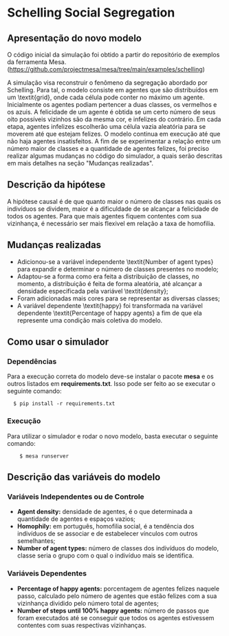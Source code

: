# Schelling Social Segregation

## Apresentação do novo modelo

O código inicial da simulação foi obtido a partir do repositório de exemplos da ferramenta Mesa. (https://github.com/projectmesa/mesa/tree/main/examples/schelling) 

A simulação visa reconstruir o fenômeno da segregação abordado por Schelling. Para tal, o modelo consiste em agentes que são distribuídos em um \textit{grid}, onde cada célula pode conter no máximo um agente. Inicialmente os agentes podiam pertencer a duas classes, os vermelhos e os azuis. A felicidade de um agente é obtida se um certo número de seus oito possíveis vizinhos são da mesma cor, e infelizes do contrário. Em cada etapa, agentes infelizes escolherão uma célula vazia aleatória para se moverem até que estejam felizes. O modelo continua em execução até que não haja agentes insatisfeitos. A fim de se experimentar a relação entre um número maior de classes e a quantidade de agentes felizes, foi preciso realizar algumas mudanças no código do simulador, a quais serão descritas em mais detalhes na seção "Mudanças realizadas".

## Descrição da hipótese

A hipótese causal é de que quanto maior o número de classes nas quais os indivíduos se dividem, maior é a dificuldade de se alcançar a felicidade de todos os agentes. Para que mais agentes fiquem contentes com sua vizinhança, é necessário ser mais flexivel em relação a taxa de homofilia. 

## Mudanças realizadas

- Adicionou-se a variável independente \textit{Number of agent types} para expandir e determinar o número de classes presentes no modelo;
- Adaptou-se a forma como era feita a distribuição de classes, no momento, a distribuição é feita de forma aleatória, até alcançar a densidade especificada pela variável \textit{density};
- Foram adicionadas mais cores para se representar as diversas classes; 
- A variável dependente \textit{happy} foi transformada na variável dependente \textit{Percentage of happy agents} a fim de que ela represente uma condição mais coletiva do modelo.

## Como usar o simulador

### Dependências
 
Para a execução correta do modelo deve-se instalar o pacote **mesa** e os outros listados em **requirements.txt**. Isso pode ser feito ao se executar o seguinte comando:

```
  $ pip install -r requirements.txt

```

### Execução

Para utilizar o simulador e rodar o novo modelo, basta executar o seguinte comando: 

```
    $ mesa runserver
```

## Descrição das variáveis do modelo

### Variáveis Independentes ou de Controle

- **Agent density:** densidade de agentes, é o que determinada a quantidade de agentes e espaços vazios;
- **Homophily:** em português, homofilia social, é a tendência dos indivíduos de se associar e de estabelecer vínculos com outros semelhantes;
- **Number of agent types:** número de classes dos indivíduos do modelo, classe seria o grupo com o qual o indivíduo mais se identifica.


### Variáveis Dependentes

- **Percentage of happy agents:** porcentagem de agentes felizes naquele passo, calculado pelo número de agentes que estão felizes com a sua vizinhança dividido pelo número total de agentes; 
- **Number of steps until 100\% happy agents:** número de passos que foram executados até se conseguir que todos os agentes estivessem contentes com suas respectivas vizinhanças. 
